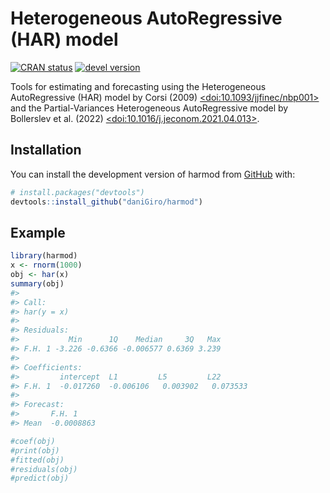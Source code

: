
<!-- README.md is generated from README.Rmd. Please edit that file -->

# Heterogeneous AutoRegressive (HAR) model

<!-- badges: start -->
<!-- [![Lifecycle: experimental](https://img.shields.io/badge/lifecycle-experimental-orange.svg)](https://lifecycle.r-lib.org/articles/stages.html#experimental) -->

[![CRAN
status](https://www.r-pkg.org/badges/version/harmod)](https://CRAN.R-project.org/package=harmod)
[![devel
version](https://img.shields.io/badge/devel%20version-0.1.0-blue.svg)](https://github.com/daniGiro/harmod)
<!-- badges: end -->

Tools for estimating and forecasting using the Heterogeneous
AutoRegressive (HAR) model by Corsi (2009)
[\<doi:10.1093/jjfinec/nbp001\>](https://doi.org/10.1093/jjfinec/nbp001)
and the Partial-Variances Heterogeneous AutoRegressive model by
Bollerslev et al. (2022)
[\<doi:10.1016/j.jeconom.2021.04.013\>](https://doi.org/10.1016/j.jeconom.2021.04.013).

## Installation

You can install the development version of harmod from
[GitHub](https://github.com/) with:

``` r
# install.packages("devtools")
devtools::install_github("daniGiro/harmod")
```

## Example

``` r
library(harmod)
x <- rnorm(1000)
obj <- har(x)
summary(obj)
#> 
#> Call:
#> har(y = x)
#> 
#> Residuals:
#>           Min      1Q    Median     3Q   Max
#> F.H. 1 -3.226 -0.6366 -0.006577 0.6369 3.239
#> 
#> Coefficients:
#>         intercept  L1         L5         L22      
#> F.H. 1  -0.017260  -0.006106   0.003902   0.073533
#> 
#> Forecast:
#>       F.H. 1    
#> Mean  -0.0008863

#coef(obj)
#print(obj)
#fitted(obj)
#residuals(obj)
#predict(obj)
```
